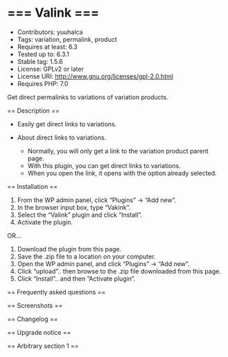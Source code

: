 # === Valink ===
- Contributors: yuuhalca
- Tags: variation, permalink, product
- Requires at least: 6.3
- Tested up to: 6.3.1
- Stable tag: 1.5.6
- License: GPLv2 or later
- License URI: http://www.gnu.org/licenses/gpl-2.0.html
- Requires PHP: 7.0

Get direct permalinks to variations of variation products.

== Description ==


* Easily get direct links to variations.

* About direct links to variations.
  * Normally, you will only get a link to the variation product parent page.
  * With this plugin, you can get direct links to variations.
  * When you open the link, it opens with the option already selected.



== Installation ==

1. From the WP admin panel, click “Plugins” -> “Add new”.
2. In the browser input box, type “Vakink”.
3. Select the “Valink” plugin and click “Install”.
4. Activate the plugin.

OR…

1. Download the plugin from this page.
2. Save the .zip file to a location on your computer.
3. Open the WP admin panel, and click “Plugins” -> “Add new”.
4. Click “upload”.. then browse to the .zip file downloaded from this page.
5. Click “Install”.. and then “Activate plugin”.


== Frequently asked questions ==



== Screenshots ==



== Changelog ==



== Upgrade notice ==



== Arbitrary section 1 ==
